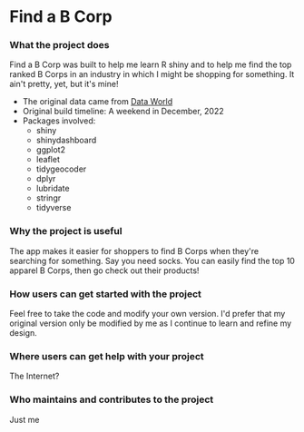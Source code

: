 # Find a B Corp

### What the project does
Find a B Corp was built to help me learn R shiny and to help me find the top ranked B Corps in an industry in which I might be shopping for something. It ain't pretty, yet, but it's mine!  

* The original data came from [Data World](https://data.world/blab/b-corp-impact-data)  
* Original build timeline: A weekend in December, 2022
* Packages involved: 
  + shiny
  + shinydashboard
  + ggplot2
  + leaflet
  + tidygeocoder
  + dplyr
  + lubridate
  + stringr
  + tidyverse

### Why the project is useful
The app makes it easier for shoppers to find B Corps when they're searching for something. Say you need socks. You can easily find the top 10 apparel B Corps, then go check out their products! 

### How users can get started with the project
Feel free to take the code and modify your own version. I'd prefer that my original version only be modified by me as I continue to learn and refine my design. 

### Where users can get help with your project
The Internet? 

### Who maintains and contributes to the project
Just me
